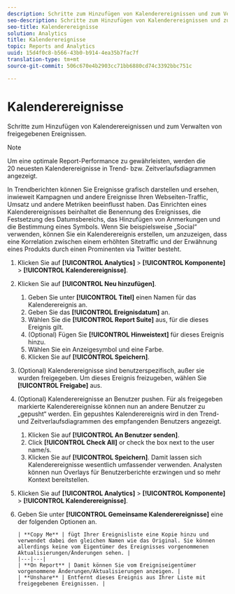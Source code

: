 ```yaml
---
description: Schritte zum Hinzufügen von Kalenderereignissen und zum Verwalten von freigegebenen Ereignissen.
seo-description: Schritte zum Hinzufügen von Kalenderereignissen und zum Verwalten von freigegebenen Ereignissen.
seo-title: Kalenderereignisse
solution: Analytics
title: Kalenderereignisse
topic: Reports and Analytics
uuid: 15d4f0c8-b566-43b0-b914-4ea35b7fac7f
translation-type: tm+mt
source-git-commit: 506c670e4b2903cc71bb6880cd74c3392bbc751c

---
```



# Kalenderereignisse

Schritte zum Hinzufügen von Kalenderereignissen und zum Verwalten von freigegebenen Ereignissen.

>[!NOTE]
>
>Um eine optimale Report-Performance zu gewährleisten, werden die 20 neuesten Kalenderereignisse in Trend- bzw. Zeitverlaufsdiagrammen angezeigt.

In Trendberichten können Sie Ereignisse grafisch darstellen und ersehen, inwieweit Kampagnen und andere Ereignisse Ihren Webseiten-Traffic, Umsatz und andere Metriken beeinflusst haben. Das Einrichten eines Kalenderereignisses beinhaltet die Benennung des Ereignisses, die Festsetzung des Datumsbereichs, das Hinzufügen von Anmerkungen und die Bestimmung eines Symbols. Wenn Sie beispielsweise „Social“ verwenden, können Sie ein Kalenderereignis erstellen, um anzuzeigen, dass eine Korrelation zwischen einem erhöhten Sitetraffic und der Erwähnung eines Produkts durch einen Prominenten via Twitter besteht.

1. Klicken Sie auf **[!UICONTROL Analytics]** &gt; **[!UICONTROL Komponente]** &gt; **[!UICONTROL Kalenderereignisse]**.
1. Klicken Sie auf **[!UICONTROL Neu hinzufügen]**.
   1. Geben Sie unter **[!UICONTROL Titel]** einen Namen für das Kalenderereignis an.
   1. Geben Sie das **[!UICONTROL Ereignisdatum]** an.
   1. Wählen Sie die **[!UICONTROL Report Suite]** aus, für die dieses Ereignis gilt.
   1. (Optional) Fügen Sie **[!UICONTROL Hinweistext]** für dieses Ereignis hinzu.
   1. Wählen Sie ein Anzeigesymbol und eine Farbe.
   1. Klicken Sie auf **[!UICONTROL Speichern]**.
1. (Optional) Kalenderereignisse sind benutzerspezifisch, außer sie wurden freigegeben. Um dieses Ereignis freizugeben, wählen Sie **[!UICONTROL Freigabe]** aus.
1. (Optional) Kalenderereignisse an Benutzer pushen. Für als freigegeben markierte Kalenderereignisse können nun an andere Benutzer zu „gepusht“ werden. Ein gepushtes Kalenderereignis wird in den Trend- und Zeitverlaufsdiagrammen des empfangenden Benutzers angezeigt.
   1. Klicken Sie auf **[!UICONTROL An Benutzer senden]**.
   1. Click **[!UICONTROL Check All]** or check the box next to the user name/s.
   1. Klicken Sie auf **[!UICONTROL Speichern]**.
   Damit lassen sich Kalenderereignisse wesentlich umfassender verwenden. Analysten können nun Overlays für Benutzerberichte erzwingen und so mehr Kontext bereitstellen.
1. Klicken Sie auf **[!UICONTROL Analytics]** &gt; **[!UICONTROL Komponente]** &gt; **[!UICONTROL Kalenderereignisse]**.
1. Geben Sie unter **[!UICONTROL Gemeinsame Kalenderereignisse]** eine der folgenden Optionen an.

       | **Copy Me** | fügt Ihrer Ereignisliste eine Kopie hinzu und verwendet dabei den gleichen Namen wie das Original. Sie können allerdings keine vom Eigentümer des Ereignisses vorgenommenen Aktualisierungen/Änderungen sehen. |
       |---|---|
       | **On Report** | Damit können Sie vom Ereigniseigentümer vorgenommene Änderungen/Aktualisierungen anzeigen. |
       | **Unshare** | Entfernt dieses Ereignis aus Ihrer Liste mit freigegebenen Ereignissen. |
   
